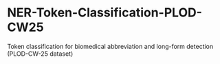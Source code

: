 # NER-Token-Classification-PLOD-CW25
Token classification for biomedical abbreviation and long-form detection (PLOD-CW-25 dataset)
